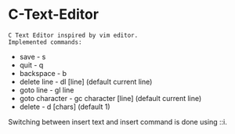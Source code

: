# C-Text-Editor

    C Text Editor inspired by vim editor.
    Implemented commands:
<ul>
  <li>save - s</li>
  <li>quit - q</li>
  <li>backspace - b</li>
  <li>delete line - dl [line] (default current line)</li>
  <li>goto line - gl line</li>
  <li>goto character - gc character [line] (default current line)</li>
  <li>delete - d [chars] (default 1)</li>
</ul>
    Switching between insert text and insert command is done using ::i.